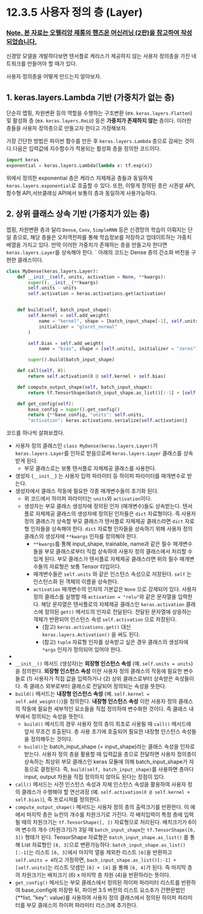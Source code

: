 # 12.3.5 사용자 정의 층 __(Layer)__

### <U>Note. 본 자료는 오렐리앙 제롱의 핸즈온 머신러닝 (2판)을 참고하여 작성되었습니다.</U>

신경망 모델을 개발하다보면 텐서플로 케라스가 제공하지 않는 사용자 정의층을 가진 네트워크를 만들어야 할 때가 있다.

사용자 정의층을 어떻게 만드는지 알아보자.

## 1. keras.layers.Lambda 기반 (가중치가 없는 층)

단순히 맵핑, 차원변환 등의 역할을 수행하는 구조변환 (ex. `keras.layers.Flatten`) 및 활성화 층 (ex. `keras.layers.ReLU`) 등은 __가중치가 존재하지 않는__ 층이다. 이러한 층들을 사용자 정의층으로 만들고자 한다고 가정해보자.

가장 간단한 방법은 파이썬 함수를 만든 후 `keras.layers.Lambda` 층으로 감싸는 것이다.다음은 입력값에 지수함수가 적용되는 활성화 층을 정의한 코드이다.

```python
import keras
exponential = keras.layers.Lambda(lambda x: tf.exp(x))
```

위에서 정의한 exponential 층은 케라스 자체제공 층들과 동일하게 `keras.layers.exponential`로 호출할 수 있다. 또한, 이렇게 정의된 층은 시퀀셜 API, 함수형 API,서브클래싱 API에서 보통의 층과 동일하게 사용가능하다.

## 2. 상위 클래스 상속 기반 (가중치가 있는 층)

맵핑, 차원변환 층과 달리 `Dense`, `Conv`, `SimpleRNN` 등은 신경망의 학습이 이뤄지는 단일 층으로, 해당 층들은 오차역전파를 통해 학습정보를 저장하고 업데이트하는 가중치 배열을 가지고 있다. 만약 이러한 가중치가 존재하는 층을 만들고자 한다면 `keras.layers.Layer`를 상속해야 한다.
`
아래의 코드는 Dense 층의 간소화 버전을 구현한 클래스이다.

```python
class MyDense(keras.layers.Layer):
    def __init__(self, units, activation = None, **kwargs):
        super().__init__(**kwargs)
        self.units - units
        self.activation = keras.activations.get(activation)


    def build(self, batch_input_shape):
        self.kernel = self.add_weight(
            name = "kernel", shape = [batch_input_shape[-1], self.units],
            initializer = "glorot_normal"
        )

        self.bias = self.add_weight(
            name = "bias", shape = [self.units], initializer = "zeros")

        super().build(batch_input_shape)

    def call(self, X):
        return self.activation(X @ self.kernel + self.bias)

    def compute_output_shape(self, batch_input_shape):
        return tf.TensorShape(batch_input_shape.as_list()[:-1] + [self.units])

    def get_config(self):
        base_config = super().get_config()
        return {**base_config, "units": self.units, 
        "activation": keras.activations.serialize(self.activation)}
```
코드를 하나씩 살펴보겠다.

- 사용자 정의 클래스인 `class MyDense(keras.layers.Layer)`가 `keras.layers.Layer`를 인자로 받음으로써 `keras.layers.Layer` 클래스를 상속받게 된다.
  - 부모 클래스로는 보통 텐서플로 자체제공 클래스를 사용한다.  
- 생성자 (`__init__`) 는 사용자 입력 파라미터 등 하이퍼 파라미터를 매개변수로 받는다.
- 생성자에서 클래스 작동에 필요한 각종 매개변수들이 초기화 된다.
  - 위 코드에서 하이퍼 파라미터는 `units`와 `activation`이다.
  - 생성자는 부모 클래스 생성자에 정의된 인자 (매개변수)들도 상속받는다. 텐서플로 자체제공 클래스의 생성자에 정의된 인자들은 `dict` 자료형이다. 즉 사용자 정의 클래스가 상속할 부모 클래스가 텐서플로 자체제공 클래스라면  `dict` 자료형 인자들을 상속해야 한다. `dict` 자료형 인자들을 상속하기 위해 사용자 정의 클래스의 생성자에 `**kwargs` 인자를 정의해야 한다. 
    - `**kwargs`를 통해 input_shape, trainable, name과 같은 필수 매개변수들을 부모 클래스로부터 직접 상속하여 사용자 정의 클래스에서 처리할 수 있게 된다. 부모 클래스가 텐서플로 자체제공 클래스라면 위의 필수 매개변수들의 자료형은 보통 Tensor 타입이다. 
    - 매개변수들은 `self.units` 와 같은 인스턴스 속성으로 저장된다. `self` 는 인스턴스화 된 객체의 이름을 상속한다.
    - `activation` 매개변수의 인자의 기본값은 `None` 으로 강제되어 있다. 사용자 정의 클래스를 실행할 때 `activation = "relu"`와 같은 문자열을 입력한다. 해당 문자열은 텐서플로의 자체제공 클래스인 `keras.activation` 클래스에 정의된 `get()` 메서드의 인자로 전달된다. 전달된 문자열에 상응하는 객체가 반환되어 인스턴스 속성 `self.activation` 으로 저장된다.
      - (참고) `keras.activations.get()` 대신 `keras.layers.Activation()` 을 써도 된다.
      - (참고) `tuple` 자료형 인자를 상속받고 싶은 경우 클래스의 생성자에 `*args` 인자가 정의되어 있어야 한다.
- 
- `__init__()` 메서드 (생성자)는 __외장형 인스턴스 속성__ (예. `self.units = units`)을 정의한다. __외장형 인스턴스 속성__ 이란 사용자 정의 클래스의 작동에 필요한 변수들로 (1) 사용자가 직접 값을 입력하거나 (2) 상위 클래스로부터 상속받은 속성들이다. 즉 클래스 외부로부터 클래스로 전달되어 정의되는 속성을 뜻한다. 
- `build()` 메서드는 __내장형 인스턴스 속성__ (예. `self.kernel = self.add_weight()`)을 정의한다. __내장형 인스턴스 속성__ 이란 사용자 정의 클래스의 작동에 필요한 세부적인 요소들을 직접 정의하여 변수화한 것이다. 즉 클래스 내부에서 정의되는 속성을 뜻한다. 
  - `build()` 메서드의 경우 사용자 정의 층이 최초로 사용될 때 `call()` 메서드에 앞서 무조건 호출된다. 층 사용 초기에 호출되어 필요한 내장형 인스턴스 속성들을 정의해두는 것이다.
  - `build()`는 batch_input_shape (= input_shape)라는 클래스 속성을 인자로 받는다. 사용자 정의 층을 활용할 때 입력값을 층으로 전달하면 사용자 정의층이 상속하는 최상위 부모 클래스인 keras 모듈에 의해 batch_input_shape가 자동으로 결정된다. 즉, `build(self, batch_input_shape)`를 사용하면 층마다 input, output 차원을 직접 정의하지 않아도 된다는 장점이 있다. 
- `call()` 메서드는 사전 인스턴스 속성과 자체 인스턴스 속성을 활용하여 사용자 정의 클래스가 수행해야 할 연산과정 (예. `self.activation(X @ self.kernel + self.bias)`), 즉 프로시져를 정의한다.
- `compute_output_shape()` 메서드는 사용자 정의 층의 출력크기를 반환한다. 이 예에서 마지막 층은 뉴런의 개수를 차원크기로 가진다. 각 배치입력이 특정 층에 입력될 때의 차원크기는 `tf.TensorShape([, ])` 자료형으로 처리된다. 배치크기가 6이며 변수의 개수 (차원크기)가 3일 때 `batch_input_shape`는 `tf.TensorShape([6, 3])` 형태가 된다. TensorShape 자료형은 `batch_input_shape.as_list()` 를 통해 List 자료형인 `[6, 3]`으로 변환가능하다. `batch_input_shape.as_list()[:-1]`는 리스트 `[6, 3]`에서 마지막 열을 제외한 리스트 `[6]`을 반환하고 `self.units = 4`라고 가정하면, `bach_input_shape.as_list()[:-1] + [self.units]`는 리스트 덧셈인 `[6] + [4]` 을 통해 `[6, 4]`가 된다. 즉 마지막 층의 차원크기는 배치크기 (6) x 마지막 층 차원 (4)을 반환하라는 뜻이다.  
- `get_config()` 메서드는 부모 클래스에서 정의된 하이퍼 파라미터 리스트를 반환하여 base_config에 저장한 뒤, 파이썬 3.5 버전의 리스트 요소추가 간편문법인 {**list, "key": value}를 사용하여 사용자 정의 클래스에서 정의된 하이퍼 파라미터를 부모 클래스의 하이퍼 파라미터 리스크에 추가한다.
